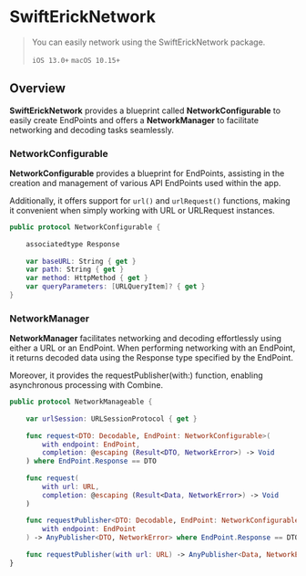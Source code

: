 # SwiftErickNetwork

> You can easily network using the SwiftErickNetwork package.
> 
> `iOS 13.0+` `macOS 10.15+` 

## Overview

**SwiftErickNetwork** provides a blueprint called **NetworkConfigurable** to easily create EndPoints and offers a **NetworkManager** to facilitate networking and decoding tasks seamlessly.

### NetworkConfigurable

**NetworkConfigurable** provides a blueprint for EndPoints, assisting in the creation and management of various API EndPoints used within the app. 

Additionally, it offers support for `url()` and `urlRequest()` functions, making it convenient when simply working with URL or URLRequest instances.

```swift
public protocol NetworkConfigurable {
    
    associatedtype Response
    
    var baseURL: String { get }
    var path: String { get }
    var method: HttpMethod { get }
    var queryParameters: [URLQueryItem]? { get }
}
```

### NetworkManager

**NetworkManager** facilitates networking and decoding effortlessly using either a URL or an EndPoint. 
When performing networking with an EndPoint, it returns decoded data using the Response type specified by the EndPoint.

Moreover, it provides the requestPublisher(with:) function, enabling asynchronous processing with Combine.

```swift
public protocol NetworkManageable {
    
    var urlSession: URLSessionProtocol { get }
    
    func request<DTO: Decodable, EndPoint: NetworkConfigurable>(
        with endpoint: EndPoint,
        completion: @escaping (Result<DTO, NetworkError>) -> Void
    ) where EndPoint.Response == DTO
    
    func request(
        with url: URL,
        completion: @escaping (Result<Data, NetworkError>) -> Void
    )
    
    func requestPublisher<DTO: Decodable, EndPoint: NetworkConfigurable>(
        with endpoint: EndPoint
    ) -> AnyPublisher<DTO, NetworkError> where EndPoint.Response == DTO
    
    func requestPublisher(with url: URL) -> AnyPublisher<Data, NetworkError>
}
```
